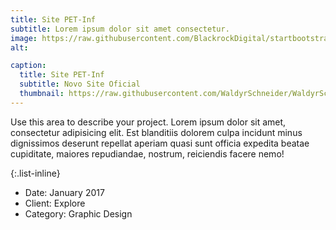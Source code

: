 ```yaml
---
title: Site PET-Inf 
subtitle: Lorem ipsum dolor sit amet consectetur.
image: https://raw.githubusercontent.com/BlackrockDigital/startbootstrap-agency/master/src/assets/img/portfolio/02-full.jpg
alt: 

caption:
  title: Site PET-Inf
  subtitle: Novo Site Oficial
  thumbnail: https://raw.githubusercontent.com/WaldyrSchneider/WaldyrSchneider.github.io/master/assets/img/capa-site.png
---
```

Use this area to describe your project. Lorem ipsum dolor sit amet, consectetur adipisicing elit. Est blanditiis dolorem culpa incidunt minus dignissimos deserunt repellat aperiam quasi sunt officia expedita beatae cupiditate, maiores repudiandae, nostrum, reiciendis facere nemo!

{:.list-inline}
- Date: January 2017
- Client: Explore
- Category: Graphic Design

